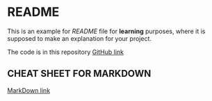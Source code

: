 # README

This is an example for *README* file for **learning** purposes, where it is supposed to make an explanation for your
project.

The code is in this repository [GitHub link](https://github.com/oscarvargas4/itacamy-sprint1-nodebasics)

## CHEAT SHEET FOR MARKDOWN
[MarkDown link](https://www.markdownguide.org/cheat-sheet/)